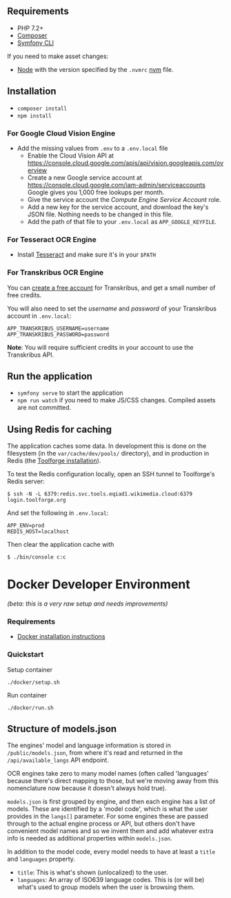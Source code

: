 ## Requirements #

* PHP 7.2+
* [Composer](http://getcomposer.org/)
* [Symfony CLI](https://symfony.com/download)

If you need to make asset changes:

* [Node](https://nodejs.org) with the version specified by the `.nvmrc` [nvm](https://github.com/nvm-sh/nvm#installing-and-updating) file.

## Installation ##

* `composer install`
* `npm install`

### For Google Cloud Vision Engine ###

* Add the missing values from `.env` to a `.env.local` file
  * Enable the Cloud Vision API at https://console.cloud.google.com/apis/api/vision.googleapis.com/overview
  * Create a new Google service account at https://console.cloud.google.com/iam-admin/serviceaccounts Google gives you 1,000 free lookups per month.
  * Give the service account the *Compute Engine Service Account* role.
  * Add a new key for the service account, and download the key's JSON file. Nothing needs to be changed in this file.
  * Add the path of that file to your `.env.local` as `APP_GOOGLE_KEYFILE`.

### For Tesseract OCR Engine ###
* Install [Tesseract](https://tesseract-ocr.github.io) and make sure it's in your `$PATH`

### For Transkribus OCR Engine ###

You can [create a free account](https://readcoop.eu/transkribus/?sc=Transkribus) for Transkribus, and get a small number of free credits.

You will also need to set the *username* and *password* of your Transkribus account in `.env.local`:

```dotenv
APP_TRANSKRIBUS_USERNAME=username
APP_TRANSKRIBUS_PASSWORD=password
```

**Note**: You will require sufficient credits in your account to use the Transkribus API.

## Run the application ##
* `symfony serve` to start the application
* `npm run watch` if you need to make JS/CSS changes. Compiled assets are not committed.

## Using Redis for caching

The application caches some data.
In development this is done on the filesystem (in the `var/cache/dev/pools/` directory),
and in production in Redis
(the [Toolforge installation](https://wikitech.wikimedia.org/wiki/Help:Toolforge/Redis_for_Toolforge)).

To test the Redis configuration locally, open an SSH tunnel to Toolforge's Redis server:

```console
$ ssh -N -L 6379:redis.svc.tools.eqiad1.wikimedia.cloud:6379 login.toolforge.org
```

And set the following in `.env.local`:

```dotenv
APP_ENV=prod
REDIS_HOST=localhost
```

Then clear the application cache with

```console
$ ./bin/console c:c
```

Docker Developer Environment
============================

_(beta: this is a very raw setup and needs improvements)_

### Requirements

  - [Docker installation instructions][docker-install]

[docker-install]: https://docs.docker.com/install/

### Quickstart

Setup container
```
./docker/setup.sh
```

Run container
```
./docker/run.sh
```

## Structure of models.json

The engines' model and language information is stored in `/public/models.json`,
from where it's read and returned in the `/api/available_langs` API endpoint.

OCR engines take zero to many model names (often called 'languages' because
there's direct mapping to those, but we're moving away from this nomenclature
now because it doesn't always hold true).

`models.json` is first grouped by engine, and then each engine has a list of models.
These are identified by a 'model code', which is what the user provides in the `langs[]` parameter.
For some engines these are passed through to the actual engine process or API,
but others don't have convenient model names and so we invent them
and add whatever extra info is needed as additional properties within `models.json`.

In addition to the model code, every model needs to have at least a `title` and `languages` property.

* `title`: This is what's shown (unlocalized) to the user.
* `languages`: An array of ISO639 language codes. This is (or will be) what's used to group models when the user is browsing them.
